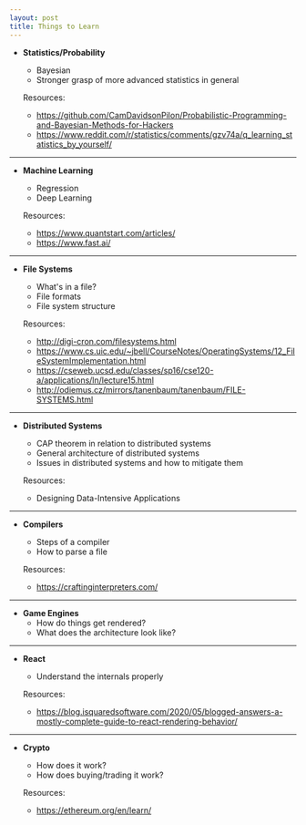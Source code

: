 ```yaml
---
layout: post
title: Things to Learn
---
```


- **Statistics/Probability**
    - Bayesian
    - Stronger grasp of more advanced statistics in general

    Resources:
    - https://github.com/CamDavidsonPilon/Probabilistic-Programming-and-Bayesian-Methods-for-Hackers
    - https://www.reddit.com/r/statistics/comments/gzv74a/q_learning_statistics_by_yourself/

-----

- **Machine Learning**
    - Regression
    - Deep Learning

    Resources:
    - https://www.quantstart.com/articles/
    - https://www.fast.ai/

-----

- **File Systems**
    - What's in a file?
    - File formats
    - File system structure

    Resources:
    - http://digi-cron.com/filesystems.html
    - https://www.cs.uic.edu/~jbell/CourseNotes/OperatingSystems/12_FileSystemImplementation.html
    - https://cseweb.ucsd.edu/classes/sp16/cse120-a/applications/ln/lecture15.html
    - http://odiemus.cz/mirrors/tanenbaum/tanenbaum/FILE-SYSTEMS.html

-----

- **Distributed Systems**
    - CAP theorem in relation to distributed systems
    - General architecture of distributed systems
    - Issues in distributed systems and how to mitigate them

    Resources:
    - Designing Data-Intensive Applications

-----

- **Compilers**
    - Steps of a compiler
    - How to parse a file

    Resources:
    - https://craftinginterpreters.com/

-----

- **Game Engines**
    - How do things get rendered?
    - What does the architecture look like?

-----

- **React**
    - Understand the internals properly

    Resources:
    - https://blog.isquaredsoftware.com/2020/05/blogged-answers-a-mostly-complete-guide-to-react-rendering-behavior/

-----

- **Crypto**
    - How does it work?
    - How does buying/trading it work?

    Resources:
    - https://ethereum.org/en/learn/
